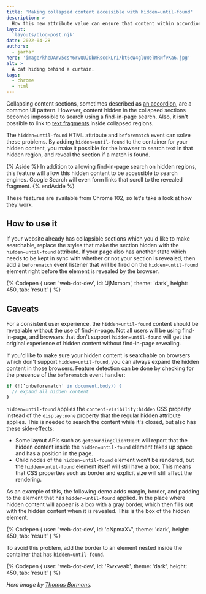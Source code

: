 ```yaml
---
title: 'Making collapsed content accessible with hidden=until-found'
description: >
  How this new attribute value can ensure that content within accordion sections can be found and linked to. 
layout:
  'layouts/blog-post.njk'
date: 2022-04-28
authors:
  - jarhar
hero: 'image/kheDArv5csY6rvQUJDbWRscckLr1/bt6eW4gluWeTMRNfvKa6.jpg'
alt: >
  A cat hiding behind a curtain.
tags:
  - chrome
  - html
---
```


Collapsing content sections, sometimes described as [an accordion](https://www.smashingmagazine.com/2017/06/designing-perfect-accordion-checklist/), are a common UI pattern. However, content hidden in the collapsed sections becomes impossible to search using a find-in-page search. Also, it isn't possible to link to [text fragments](https://web.dev/text-fragments/) inside collapsed regions.

The `hidden=until-found` HTML attribute and `beforematch` event can solve these problems. By adding `hidden=until-found` to the container for your hidden content, you make it possible for the browser to search text in that hidden region, and reveal the section if a match is found.

{% Aside %}
In addition to allowing find-in-page search on hidden regions, this feature will allow this hidden content to be accessible to search engines. Google Search will even form links that scroll to the revealed fragment.
{% endAside %}

These features are available from Chrome 102,  so let's take a look at how they work.

## How to use it

If your website already has collapsible sections which you'd like to make searchable, replace the styles that make the section hidden with the `hidden=until-found` attribute. If your page also has another state which needs to be kept in sync with whether or not your section is revealed, then add a `beforematch` event listener that will be fired on the `hidden=until-found` element right before the element is revealed by the browser.

{% Codepen {
  user: 'web-dot-dev',
  id: 'JjMxmom',
  theme: 'dark',
  height: 450,
  tab: 'result'
} %}


## Caveats

For a consistent user experience, the `hidden=until-found` content should be revealable without the use of find-in-page. Not all users will be using find-in-page, and browsers that don't support `hidden=until-found` will get the original experience of hidden content without find-in-page revealing.

If you'd like to make sure your hidden content is searchable on browsers which don't support `hidden=until-found`, you can always expand the hidden content in those browsers. Feature detection can be done by checking for the presence of the `beforematch` event handler:

```js
if (!(‘onbeforematch' in document.body)) {
  // expand all hidden content
}
```

`hidden=until-found` applies the `content-visibility:hidden` CSS property instead of the `display:none` property that the regular hidden attribute applies. This is needed to search the content while it's closed, but also has these side-effects:

- Some layout APIs such as `getBoundingClientRect` will report that the hidden content inside the `hidden=until-found` element takes up space and has a position in the page.
- Child nodes of the `hidden=until-found` element won't be rendered, but the `hidden=until-found` element itself will still have a box. This means that CSS properties such as border and explicit size will still affect the rendering.

As an example of this, the following demo adds margin, border, and padding to the element that has `hidden=until-found` applied. In the place where hidden content will appear is a box with a gray border, which then fills out with the hidden content when it is revealed. This is the box of the hidden element.


{% Codepen {
  user: 'web-dot-dev',
  id: 'oNpmaXV',
  theme: 'dark',
  height: 450,
  tab: 'result'
} %}


To avoid this problem, add the border to an element nested inside the container that has `hidden=until-found`.


{% Codepen {
  user: 'web-dot-dev',
  id: 'Rwxveab',
  theme: 'dark',
  height: 450,
  tab: 'result'
} %}

_Hero image by [Thomas Bormans](https://unsplash.com/@thomasbormans)._
